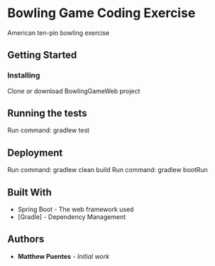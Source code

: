 # Bowling Game Coding Exercise

American ten-pin bowling exercise

## Getting Started


### Installing

Clone or download BowlingGameWeb project

## Running the tests

Run command: gradlew test

## Deployment

Run command: gradlew clean build
Run command: gradlew bootRun

## Built With

* Spring Boot - The web framework used
* [Gradle] - Dependency Management
 
## Authors

* **Matthew Puentes** - *Initial work*
